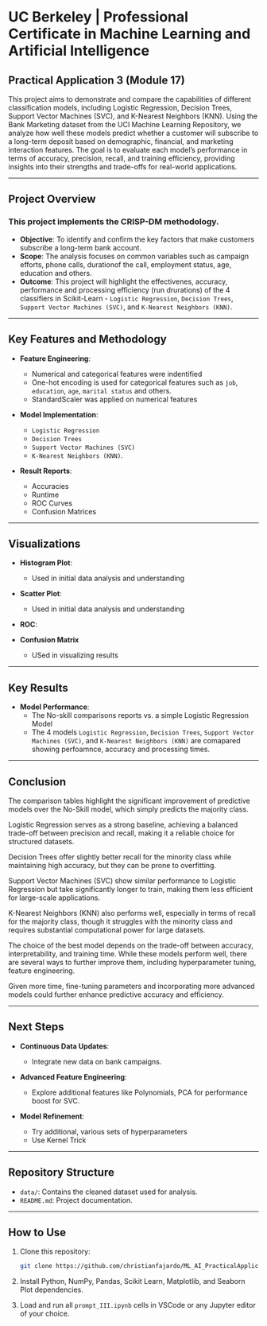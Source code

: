 # UC Berkeley | Professional Certificate in Machine Learning and Artificial Intelligence
## Practical Application 3 (Module 17)


This project aims to demonstrate and compare the capabilities of different classification models, including Logistic Regression, Decision Trees, Support Vector Machines (SVC), and K-Nearest Neighbors (KNN). Using the Bank Marketing dataset from the UCI Machine Learning Repository, we analyze how well these models predict whether a customer will subscribe to a long-term deposit based on demographic, financial, and marketing interaction features. The goal is to evaluate each model’s performance in terms of accuracy, precision, recall, and training efficiency, providing insights into their strengths and trade-offs for real-world applications.

---

## Project Overview
### This project implements the CRISP-DM methodology.

- **Objective**: To identify and confirm the key factors that make customers subscribe a long-term bank account.
- **Scope**: The analysis focuses on common variables such as campaign efforts, phone calls, durationof the call, employment status, age, education and others.
- **Outcome**: This project will highlight the effectivenes, accuracy, performance and processing efficiency (run drurations) of the 4 classifiers in Scikit-Learn - `Logistic Regression`, `Decision Trees`, `Support Vector Machines (SVC)`, and `K-Nearest Neighbors (KNN)`.

---

## Key Features and Methodology

- **Feature Engineering**:
  - Numerical and categorical features were indentified 
  - One-hot encoding is used for categorical features such as `job`, `education`, `age`, `marital status` and others.
  - StandardScaler was applied on numerical features

- **Model Implementation**:
  - `Logistic Regression`
  - `Decision Trees`
  - `Support Vector Machines (SVC)`
  - `K-Nearest Neighbors (KNN)`.

- **Result Reports**:
  - Accuracies
  - Runtime
  - ROC Curves
  - Confusion Matrices


---

## Visualizations
- **Histogram Plot**:
  - Used in initial data analysis and understanding

- **Scatter Plot**:
  - Used in initial data analysis and understanding

- **ROC**:
- **Confusion Matrix**
  - USed in visualizing results


---

## Key Results

- **Model Performance**:
  - The No-skill comparisons reports vs. a simple Logistic Regression Model
  - The 4 models `Logistic Regression`, `Decision Trees`, `Support Vector Machines (SVC)`, and `K-Nearest Neighbors (KNN)` are comapared showing perfoamnce, accuracy and processing times.


---

## Conclusion

The comparison tables highlight the significant improvement of predictive models over the No-Skill model, which simply predicts the majority class. 

Logistic Regression serves as a strong baseline, achieving a balanced trade-off between precision and recall, making it a reliable choice for structured datasets. 

Decision Trees offer slightly better recall for the minority class while maintaining high accuracy, but they can be prone to overfitting. 

Support Vector Machines (SVC) show similar performance to Logistic Regression but take significantly longer to train, making them less efficient for large-scale applications. 

K-Nearest Neighbors (KNN) also performs well, especially in terms of recall for the majority class, though it struggles with the minority class and requires substantial computational power for large datasets. 

The choice of the best model depends on the trade-off between accuracy, interpretability, and training time. While these models perform well, there are several ways to further improve them, including hyperparameter tuning, feature engineering.

Given more time, fine-tuning parameters and incorporating more advanced models could further enhance predictive accuracy and efficiency.


---

## Next Steps

- **Continuous Data Updates**:
  - Integrate new data on bank campaigns.

- **Advanced Feature Engineering**:
  - Explore additional features like Polynomials, PCA for performance boost for SVC.

- **Model Refinement**:
  - Try additional, various sets of hyperparameters
  - Use Kernel Trick

---

## Repository Structure

- `data/`: Contains the cleaned dataset used for analysis.
- `README.md`: Project documentation.

---

## How to Use

1. Clone this repository:
   ```bash
   git clone https://github.com/christianfajardo/ML_AI_PracticalApplication_3.git
   ```

2. Install Python, NumPy, Pandas, Scikit Learn, Matplotlib, and Seaborn Plot dependencies.
   
3. Load and run all `prompt_III.ipynb` cells in VSCode or any Jupyter editor of your choice.




